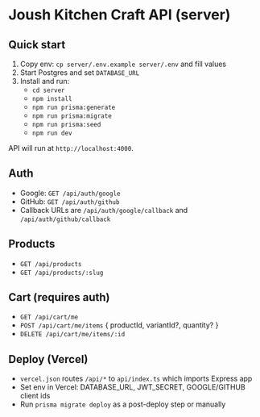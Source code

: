 # Joush Kitchen Craft API (server)

## Quick start
1. Copy env: `cp server/.env.example server/.env` and fill values
2. Start Postgres and set `DATABASE_URL`
3. Install and run:
   - `cd server`
   - `npm install`
   - `npm run prisma:generate`
   - `npm run prisma:migrate`
   - `npm run prisma:seed`
   - `npm run dev`

API will run at `http://localhost:4000`.

## Auth
- Google: `GET /api/auth/google`
- GitHub: `GET /api/auth/github`
- Callback URLs are `/api/auth/google/callback` and `/api/auth/github/callback`

## Products
- `GET /api/products`
- `GET /api/products/:slug`

## Cart (requires auth)
- `GET /api/cart/me`
- `POST /api/cart/me/items` { productId, variantId?, quantity? }
- `DELETE /api/cart/me/items/:id`

## Deploy (Vercel)
- `vercel.json` routes `/api/*` to `api/index.ts` which imports Express app
- Set env in Vercel: DATABASE_URL, JWT_SECRET, GOOGLE/GITHUB client ids
- Run `prisma migrate deploy` as a post-deploy step or manually